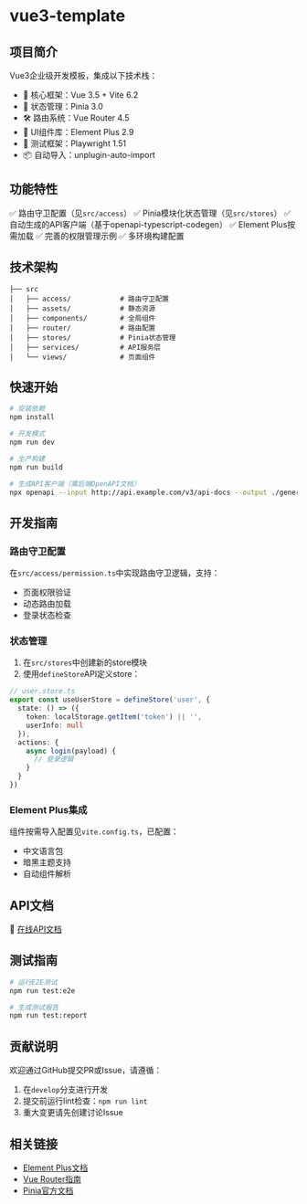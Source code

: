 # vue3-template

## 项目简介
Vue3企业级开发模板，集成以下技术栈：
- 🔗 核心框架：Vue 3.5 + Vite 6.2
- 🔧 状态管理：Pinia 3.0
- 🛠 路由系统：Vue Router 4.5
- 📝 UI组件库：Element Plus 2.9
- 🔨 测试框架：Playwright 1.51
- 📦 自动导入：unplugin-auto-import

## 功能特性
✅ 路由守卫配置（见`src/access`）
✅ Pinia模块化状态管理（见`src/stores`）
✅ 自动生成的API客户端（基于openapi-typescript-codegen）
✅ Element Plus按需加载
✅ 完善的权限管理示例
✅ 多环境构建配置

## 技术架构
```
├── src
│   ├── access/            # 路由守卫配置
│   ├── assets/            # 静态资源
│   ├── components/        # 全局组件
│   ├── router/            # 路由配置
│   ├── stores/            # Pinia状态管理
│   ├── services/          # API服务层
│   └── views/             # 页面组件
```

## 快速开始
```bash
# 安装依赖
npm install

# 开发模式
npm run dev

# 生产构建
npm run build

# 生成API客户端（需后端OpenAPI文档）
npx openapi --input http://api.example.com/v3/api-docs --output ./generated
```

## 开发指南
### 路由守卫配置
在`src/access/permission.ts`中实现路由守卫逻辑，支持：
- 页面权限验证
- 动态路由加载
- 登录状态检查

### 状态管理
1. 在`src/stores`中创建新的store模块
2. 使用`defineStore`API定义store：
```typescript
// user.store.ts
export const useUserStore = defineStore('user', {
  state: () => ({
    token: localStorage.getItem('token') || '',
    userInfo: null
  }),
  actions: {
    async login(payload) {
      // 登录逻辑
    }
  }
})
```

### Element Plus集成
组件按需导入配置见`vite.config.ts`，已配置：
- 中文语言包
- 暗黑主题支持
- 自动组件解析

## API文档
🔗 [在线API文档](http://api.example.com/swagger-ui.html)

## 测试指南
```bash
# 运行E2E测试
npm run test:e2e

# 生成测试报告
npm run test:report
```

## 贡献说明
欢迎通过GitHub提交PR或Issue，请遵循：
1. 在`develop`分支进行开发
2. 提交前运行lint检查：`npm run lint`
3. 重大变更请先创建讨论Issue

## 相关链接
- [Element Plus文档](https://element-plus.org)
- [Vue Router指南](https://router.vuejs.org/zh/)
- [Pinia官方文档](https://pinia.vuejs.org/zh/)
